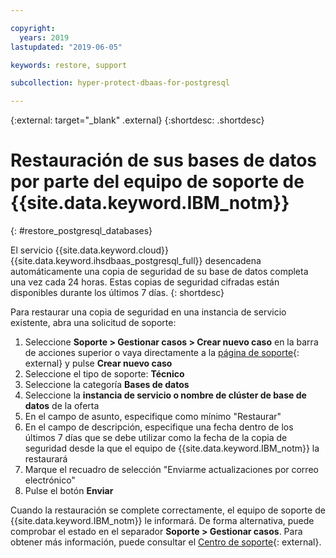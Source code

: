 ```yaml
---

copyright:
  years: 2019
lastupdated: "2019-06-05"

keywords: restore, support

subcollection: hyper-protect-dbaas-for-postgresql

---
```


{:external: target="_blank" .external}
{:shortdesc: .shortdesc}


# Restauración de sus bases de datos por parte del equipo de soporte de {{site.data.keyword.IBM_notm}}
{: #restore_postgresql_databases}

El servicio {{site.data.keyword.cloud}} {{site.data.keyword.ihsdbaas_postgresql_full}} desencadena automáticamente una copia de seguridad de su base de datos completa una vez cada 24 horas. Estas copias de seguridad cifradas están disponibles durante los últimos 7 días.
{: shortdesc}

Para restaurar una copia de seguridad en una instancia de servicio existente, abra una solicitud de soporte:
1. Seleccione **Soporte > Gestionar casos > Crear nuevo caso** en la barra de acciones superior o vaya directamente a la [página de soporte](https://cloud.ibm.com/unifiedsupport/cases/manage){: external} y pulse **Crear nuevo caso**
2. Seleccione el tipo de soporte: **Técnico**
3. Seleccione la categoría **Bases de datos**
4. Seleccione la **instancia de servicio o nombre de clúster de base de datos** de la oferta
5. En el campo de asunto, especifique como mínimo "Restaurar"
6. En el campo de descripción, especifique una fecha dentro de los últimos 7 días que se debe utilizar como la fecha de la copia de seguridad desde la que el equipo de {{site.data.keyword.IBM_notm}} la restaurará
7. Marque el recuadro de selección "Enviarme actualizaciones por correo electrónico"
8. Pulse el botón **Enviar**

Cuando la restauración se complete correctamente, el equipo de soporte de {{site.data.keyword.IBM_notm}} le informará. De forma alternativa, puede comprobar el estado en el separador **Soporte > Gestionar casos**. Para obtener más información, puede consultar el [Centro de soporte](https://cloud.ibm.com/unifiedsupport/supportcenter){: external}.
